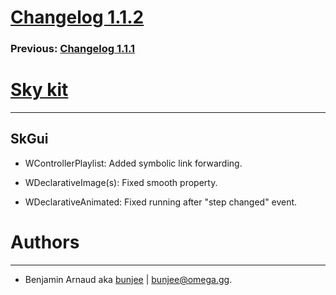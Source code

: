 # [Changelog 1.1.2](http://omega.gg/Sky/changes/1.1.2.html)

### Previous: [Changelog 1.1.1](1.1.1.html)

# [Sky kit](http://omega.gg/Sky)
---

## SkGui

- WControllerPlaylist: Added symbolic link forwarding.

- WDeclarativeImage(s): Fixed smooth property.

- WDeclarativeAnimated: Fixed running after "step changed" event.


# Authors
---

- Benjamin Arnaud aka [bunjee](http://bunjee.me) | <bunjee@omega.gg>.
